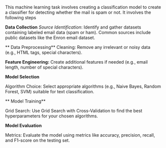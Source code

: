 This machine learning task involves creating a classification model to create a classifier for detecting whether the mail is spam or not.
It involves the following steps




**Data Collection**
*Source Identification*: Identify and gather datasets containing labeled email data (spam or ham). Common sources include public datasets like the Enron email dataset.


** Data Preprocessing**
Cleaning: Remove any irrelevant or noisy data (e.g., HTML tags, special characters).



**Feature Engineering:** Create additional features if needed (e.g., email length, number of special characters).

**Model Selection**

Algorithm Choice: Select appropriate algorithms (e.g., Naive Bayes, Random Forest, SVM) suitable for text classification.


** Model Training**

Grid Search: Use Grid Search with Cross-Validation to find the best hyperparameters for your chosen algorithms.


**Model Evaluation**


Metrics: Evaluate the model using metrics like accuracy, precision, recall, and F1-score on the testing set.
